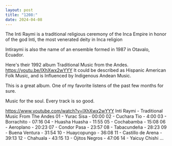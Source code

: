 ```yaml
---
layout: post
title: "1208:"
date: 2024-04-08
---
```


The Inti Raymi is a traditional religious ceremony of the Inca Empire in honor of the god Inti, the most venerated deity in Inca religion

Intiraymi is also the name of an ensemble formed in 1987 in Otavalo, Ecuador.

Here's their 1992 album Traditional Music from the Andes.
https://youtu.be/lXhXwx2wYYY
It could be described as Hispanic American Folk Music, and is Influenced by Indigenous Andean Music.

This is a great album. One of my favorite listens of the past few months for sure.

Music for the soul. Every track is so good.

https://www.youtube.com/watch?v=lXhXwx2wYYY
Inti Raymi - Traditional Music From The Andes
01 - Yurac Sisa - 00:00
02 - Cuchara Tio - 4:00
03 - Borrachito - 07:16
04 - Huasha Huasha - 11:55
05 - Cochabamba - 15:08
06 - Aeroplano - 20:23
07 - Condor Pasa - 23:57
08 - Tabacundeña - 28:23
09 - Buena Ventura - 31:54
10 - Huaycopungo - 36:08
11 - Castillo de Arena - 39:13
12 - Chahuala - 43:15
13 - Ojitos Negros - 47:06
14 - Yaicuy Chishi ...
